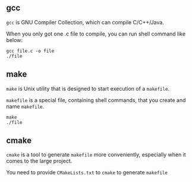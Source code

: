 ## gcc
`gcc` is GNU Compiler Collection, which can compile C/C++/Java. 

When you only got one .c file to compile, you can run shell command like below:
```
gcc file.c -o file
./file
```

## make
`make` is Unix utility that is designed to start execution of a `makefile`.

`makefile` is a special file, containing shell commands, that you create and name `makefile`.
```
make
./file
```

## cmake
`cmake` is a tool to generate `makefile` more conveniently, especially when it comes to the large project. 

You need to provide `CMakeLists.txt` to `cmake` to generate `makefile`